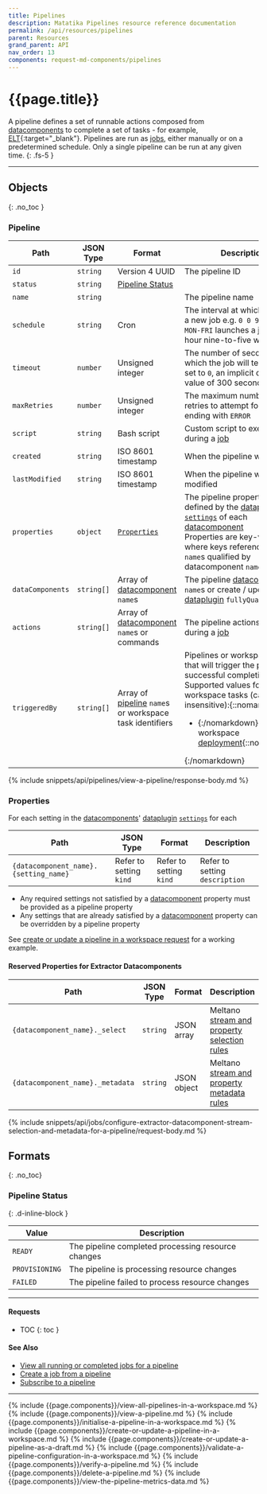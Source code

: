 ```yaml
---
title: Pipelines
description: Matatika Pipelines resource reference documentation
permalink: /api/resources/pipelines
parent: Resources
grand_parent: API
nav_order: 13
components: request-md-components/pipelines
---
```


# {{page.title}}

A pipeline defines a set of runnable actions composed from [datacomponents](datacomponents) to complete a set of tasks - for example, [ELT](https://en.wikipedia.org/wiki/Extract,_load,_transform){:target="_blank"}. Pipelines are run as [jobs](jobs), either manually or on a predetermined schedule. Only a single pipeline can be run at any given time.
{: .fs-5 }

---

## Objects
{: .no_toc }

### Pipeline

Path | JSON Type | Format | Description
---- | ---- | ------ | -----------
`id` | `string` | Version 4 UUID | The pipeline ID 
`status` | `string` | [Pipeline Status](#pipeline-status)
`name` | `string` | | The pipeline name
`schedule` | `string` | Cron | The interval at which to launch a new job e.g. `0 0 9-17 * * MON-FRI` launches a job on the hour nine-to-five weekdays
`timeout` | `number` | Unsigned integer | The number of seconds after which the job will terminate - if set to `0`, an implicit default value of 300 seconds is used
`maxRetries` | `number` | Unsigned integer | The maximum number of retries to attempt for a job ending with `ERROR`
`script` | `string` | Bash script | Custom script to execute during a [job](jobs)
`created` | `string` | ISO 8601 timestamp | When the pipeline was created
`lastModified` | `string` | ISO 8601 timestamp | When the pipeline was last modified
`properties` | `object` | [`Properties`](#properties) | The pipeline properties, defined by the [dataplugin](dataplugins) [`settings`](dataplugins#setting) of each [datacomponent](datacomponents)<br>Properties are key-value pairs, where keys reference setting `name`s qualified by datacomponent `name`s
`dataComponents` | `string[]` | Array of [datacomponent](datacomponents) `name`s | The pipeline [datacomponent](datacomponents) `name`s or create / update with [dataplugin](dataplugins#dataplugin) `fullyQualifiedName`
`actions` | `string[]` | Array of [datacomponent](datacomponents) `name`s or commands | The pipeline actions to run during a [job](jobs)
`triggeredBy` | `string[]` | Array of [pipeline](pipelines) `name`s or workspace task identifiers | Pipelines or workspace tasks that will trigger the pipeline on successful completion<br>Supported values for workspace tasks (case-insensitive):{::nomarkdown}<ul><li>{:/nomarkdown}`deploy` - workspace [deployment](deployments){::nomarkdown}</li></ul>{:/nomarkdown}

{% include snippets/api/pipelines/view-a-pipeline/response-body.md %}

### Properties

For each setting in the [datacomponents](datacomponents)' [dataplugin](dataplugins) [`settings`](dataplugins#setting) for each 

Path | JSON Type | Format | Description
---- | --------- | ------ | -----------
`{datacomponent_name}.{setting_name}` | Refer to setting `kind` | Refer to setting `kind` | Refer to setting `description`

- Any required settings not satisfied by a [datacomponent](datacomponents) property must be provided as a pipeline property
- Any settings that are already satisfied by a [datacomponent](datacomponents) property can be overridden by a pipeline property

See [create or update a pipeline in a workspace request](#request-3) for a working example.

#### Reserved Properties for Extractor Datacomponents

Path | JSON Type | Format | Description
---- | --------- | ------ | -----------
`{datacomponent_name}._select` | `string` | JSON array | Meltano [stream and property selection rules](https://docs.meltano.com/concepts/plugins#select-extra)
`{datacomponent_name}._metadata` | `string` | JSON object | Meltano [stream and property metadata rules](https://docs.meltano.com/concepts/plugins#metadata-extra)

{% include snippets/api/jobs/configure-extractor-datacomponent-stream-selection-and-metadata-for-a-pipeline/request-body.md %}

## Formats
{: .no_toc}

### Pipeline Status
{: .d-inline-block }

Value | Description
----- | -----------
`READY` | The pipeline completed processing resource changes
`PROVISIONING` | The pipeline is processing resource changes
`FAILED` | The pipeline failed to process resource changes

---

#### Requests

- TOC
{: toc }

#### See Also

- [View all running or completed jobs for a pipeline](jobs#view-all-running-or-completed-jobs-for-a-pipeline)
- [Create a job from a pipeline](jobs#create-a-job-from-a-pipeline)
- [Subscribe to a pipeline](subscriptions#subscribe-to-a-pipeline)

---

{% include {{page.components}}/view-all-pipelines-in-a-workspace.md %}
{% include {{page.components}}/view-a-pipeline.md %}
{% include {{page.components}}/initialise-a-pipeline-in-a-workspace.md %}
{% include {{page.components}}/create-or-update-a-pipeline-in-a-workspace.md %}
{% include {{page.components}}/create-or-update-a-pipeline-as-a-draft.md %}
{% include {{page.components}}/validate-a-pipeline-configuration-in-a-workspace.md %}
{% include {{page.components}}/verify-a-pipeline.md %}
{% include {{page.components}}/delete-a-pipeline.md %}
{% include {{page.components}}/view-the-pipeline-metrics-data.md %}
